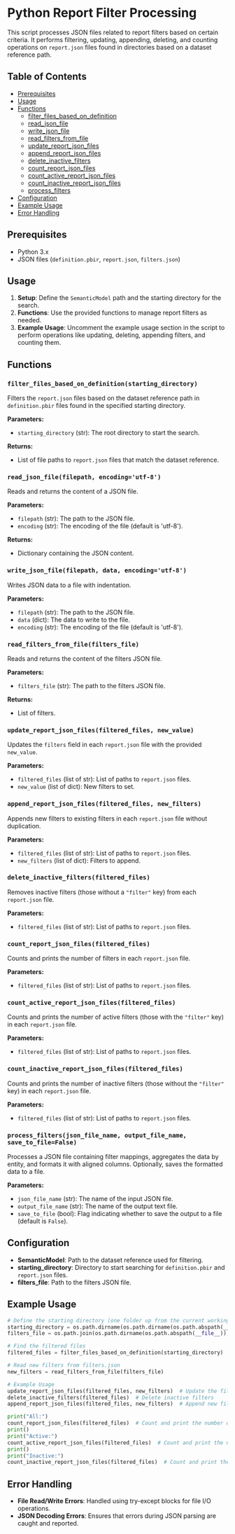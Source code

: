 # Python Report Filter Processing

This script processes JSON files related to report filters based on certain criteria. It performs filtering, updating, appending, deleting, and counting operations on `report.json` files found in directories based on a dataset reference path.

## Table of Contents
- [Prerequisites](#prerequisites)
- [Usage](#usage)
- [Functions](#functions)
  - [filter_files_based_on_definition](#filter_files_based_on_definition)
  - [read_json_file](#read_json_file)
  - [write_json_file](#write_json_file)
  - [read_filters_from_file](#read_filters_from_file)
  - [update_report_json_files](#update_report_json_files)
  - [append_report_json_files](#append_report_json_files)
  - [delete_inactive_filters](#delete_inactive_filters)
  - [count_report_json_files](#count_report_json_files)
  - [count_active_report_json_files](#count_active_report_json_files)
  - [count_inactive_report_json_files](#count_inactive_report_json_files)
  - [process_filters](#process_filters)
- [Configuration](#configuration)
- [Example Usage](#example-usage)
- [Error Handling](#error-handling)

## Prerequisites

- Python 3.x
- JSON files (`definition.pbir`, `report.json`, `filters.json`)

## Usage

1. **Setup**: Define the `SemanticModel` path and the starting directory for the search.
2. **Functions**: Use the provided functions to manage report filters as needed.
3. **Example Usage**: Uncomment the example usage section in the script to perform operations like updating, deleting, appending filters, and counting them.

## Functions

### `filter_files_based_on_definition(starting_directory)`

Filters the `report.json` files based on the dataset reference path in `definition.pbir` files found in the specified starting directory.

**Parameters:**
- `starting_directory` (str): The root directory to start the search.

**Returns:**
- List of file paths to `report.json` files that match the dataset reference.

### `read_json_file(filepath, encoding='utf-8')`

Reads and returns the content of a JSON file.

**Parameters:**
- `filepath` (str): The path to the JSON file.
- `encoding` (str): The encoding of the file (default is 'utf-8').

**Returns:**
- Dictionary containing the JSON content.

### `write_json_file(filepath, data, encoding='utf-8')`

Writes JSON data to a file with indentation.

**Parameters:**
- `filepath` (str): The path to the JSON file.
- `data` (dict): The data to write to the file.
- `encoding` (str): The encoding of the file (default is 'utf-8').

### `read_filters_from_file(filters_file)`

Reads and returns the content of the filters JSON file.

**Parameters:**
- `filters_file` (str): The path to the filters JSON file.

**Returns:**
- List of filters.

### `update_report_json_files(filtered_files, new_value)`

Updates the `filters` field in each `report.json` file with the provided `new_value`.

**Parameters:**
- `filtered_files` (list of str): List of paths to `report.json` files.
- `new_value` (list of dict): New filters to set.

### `append_report_json_files(filtered_files, new_filters)`

Appends new filters to existing filters in each `report.json` file without duplication.

**Parameters:**
- `filtered_files` (list of str): List of paths to `report.json` files.
- `new_filters` (list of dict): Filters to append.

### `delete_inactive_filters(filtered_files)`

Removes inactive filters (those without a `"filter"` key) from each `report.json` file.

**Parameters:**
- `filtered_files` (list of str): List of paths to `report.json` files.

### `count_report_json_files(filtered_files)`

Counts and prints the number of filters in each `report.json` file.

**Parameters:**
- `filtered_files` (list of str): List of paths to `report.json` files.

### `count_active_report_json_files(filtered_files)`

Counts and prints the number of active filters (those with the `"filter"` key) in each `report.json` file.

**Parameters:**
- `filtered_files` (list of str): List of paths to `report.json` files.

### `count_inactive_report_json_files(filtered_files)`

Counts and prints the number of inactive filters (those without the `"filter"` key) in each `report.json` file.

**Parameters:**
- `filtered_files` (list of str): List of paths to `report.json` files.

### `process_filters(json_file_name, output_file_name, save_to_file=False)`

Processes a JSON file containing filter mappings, aggregates the data by entity, and formats it with aligned columns. Optionally, saves the formatted data to a file.

**Parameters:**
- `json_file_name` (str): The name of the input JSON file.
- `output_file_name` (str): The name of the output text file.
- `save_to_file` (bool): Flag indicating whether to save the output to a file (default is `False`).

## Configuration

- **SemanticModel**: Path to the dataset reference used for filtering.
- **starting_directory**: Directory to start searching for `definition.pbir` and `report.json` files.
- **filters_file**: Path to the filters JSON file.

## Example Usage

```python
# Define the starting directory (one folder up from the current working directory)
starting_directory = os.path.dirname(os.path.dirname(os.path.abspath(__file__)))
filters_file = os.path.join(os.path.dirname(os.path.abspath(__file__)), "filters.json")

# Find the filtered files
filtered_files = filter_files_based_on_definition(starting_directory)

# Read new filters from filters.json
new_filters = read_filters_from_file(filters_file)

# Example Usage
update_report_json_files(filtered_files, new_filters)  # Update the filters
delete_inactive_filters(filtered_files)  # Delete inactive filters
append_report_json_files(filtered_files, new_filters)  # Append new filters without duplication

print("All:")
count_report_json_files(filtered_files)  # Count and print the number of filters in each report.json file
print()
print("Active:")
count_active_report_json_files(filtered_files)  # Count and print the number of active filters in each report.json file
print()
print("Inactive:")
count_inactive_report_json_files(filtered_files)  # Count and print the number of inactive filters in each report.json file
```

## Error Handling

- **File Read/Write Errors**: Handled using try-except blocks for file I/O operations.
- **JSON Decoding Errors**: Ensures that errors during JSON parsing are caught and reported.

